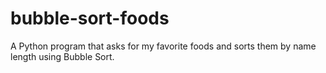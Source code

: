 # bubble-sort-foods
A Python program that asks for my favorite foods and sorts them by name length using Bubble Sort.
